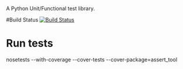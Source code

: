 A Python Unit/Functional test library. 

#Build Status
[![Build Status](https://travis-ci.org/MideO/assert_tools.png)](https://travis-ci.org/MideO/assert_tools)

Run tests
=========
nosetests --with-coverage --cover-tests --cover-package=assert_tool

